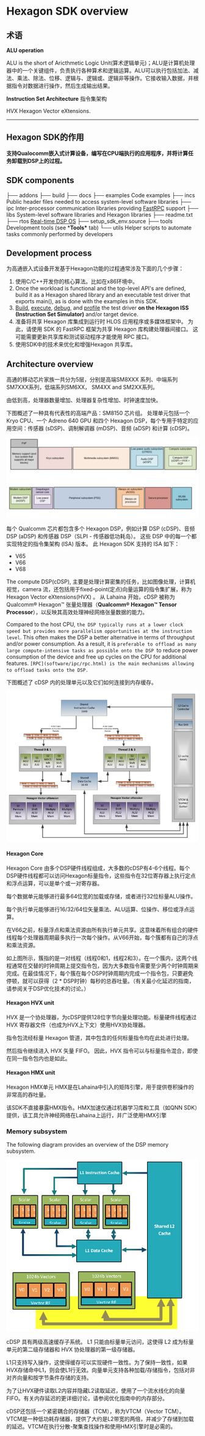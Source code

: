 # Hexagon SDK overview

## 术语

**ALU operation**

ALU is the short of Aricthmetic Logic Unit(算术逻辑单元)；ALU是计算机处理器中的一个关键组件，负责执行各种算术和逻辑运算。ALU可以执行包括加法、减法、乘法、除法、位移、逻辑与、逻辑或、逻辑非等操作。它接收输入数据，并根据指令对数据进行操作，然后生成输出结果。

 **Instruction Set Architecture** 指令集架构

HVX 	Hexagon Vector eXtensions.

---

## Hexagon SDK的作用

**支持Qualocomm嵌入式计算设备，编写在CPU端执行的应用程序，并将计算任务卸载到DSP上的过程。**

## SDK components

├── addons
├── build
├── docs
├── examples	   Code examples
├── incs				Public header files needed to access system-level software libraries
├── ipc				  Inter-processor communication libraries providing [FastRPC](software/ipc/rpc.html) support
├── libs				 System-level software libraries and Hexagon libraries
├── readme.txt
├── rtos				[Real-time DSP OS](pdf/80-VB419-178_B_QuRT_User_Guide.pdf)
├── setup_sdk_env.source
├── tools			  Development tools (see ***Tools\*** tab)
└── utils			   Helper scripts to automate tasks commonly performed by developers

## Development process

为高通嵌入式设备开发基于Hexagon功能的过程通常涉及下面的几个步骤：

1. 使用C/C++开发你的核心算法。比如在x86环境中。
2. Once the workload is functional and the top-level API's are defined, build it as a Hexagon shared library and an executable test driver that exports main(), as is done with the examples in this SDK.
3. [Build](tools/build.html), [execute](tools/run.html), [debug](tools/debug.html), and [profile](tools/profile.html) the test driver **on the Hexagon ISS (Instruction Set Simulator)** and/or target device.
4. 准备将共享 Hexagon 库集成到运行时 HLOS 应用程序或多媒体框架中。 为此，请使用 SDK 的 FastRPC 框架为共享 Hexagon 库构建处理器间接口。 这可能需要更新共享库和测试驱动程序才能使用 RPC 接口。
5. 使用SDK中的技术来优化和增强Hexagon 共享库。

## Architecture overview

高通的移动芯片家族一共分为5层，分别是高端SM8XXX 系列、中端系列SM7XXX系列，低端系列SM6XX， SM4XX and SM2XX系列。

由低到高，处理器数量增加、处理器复杂性增加、时钟速度加快。

下图概述了一种具有代表性的高端产品：SM8150 芯片组。 处理单元包括一个 Kryo CPU、一个 Adreno 640 GPU 和四个 Hexagon DSP，每个专用于特定的应用空间：传感器 (sDSP)、调制解调器 (mDSP)、音频 (aDSP) 和计算 (cDSP)。

![image-20230720144055817](images/image-20230720144055817.png)

每个 Qualcomm 芯片都包含多个 Hexagon DSP，例如计算 DSP (cDSP)、音频 DSP (aDSP) 和传感器 DSP（SLPI - 传感器低功耗岛）。 这些 DSP 中的每一个都实现特定的指令集架构 (ISA) 版本。 此 Hexagon SDK 支持的 ISA 如下：

- V65
- V66
- V68

The compute DSP(cDSP), 主要是处理计算密集的任务，比如图像处理，计算机视觉，camera 流，还包括用于fixed-point(定点)向量运算的指令集扩展，称为Hexagon Vector eXtensions(HVX) 。 从 Lahaina 开始，cDSP 被称为 Qualcomm® Hexagon™ 张量处理器（**Qualcomm® Hexagon™ Tensor Processor**），以反映其高效处理神经网络张量数据的能力。

Compared to the host CPU, `the DSP typically runs at a lower clock speed but provides more parallelism opportunities at the instruction level`. This often makes the DSP a better alternative in terms of throughput and/or power consumption. As a result, it is `preferable to offload as many large compute-intensive tasks as possible onto the DSP `to reduce power consumption of the device and free up cycles on the CPU for additional features. `[RPC](software/ipc/rpc.html) is the main mechanisms allowing to offload tasks onto the DSP.`

下图概述了 cDSP 内的处理单元以及它们如何连接到内存缓存。

![image-20230707154337918](images/image-20230707154337918.png)

#### Hexagon Core

Hexagon Core 由多个DSP硬件线程组成，大多数的cDSP有4-6个线程。每个DSP硬件线程都可以访问Hexagon标量指令，这些指令在32位寄存器上执行定点和浮点运算，可以是单个或一对寄存器。

每个数据单元能够进行最多64位宽的加载或存储，或者进行32位标量ALU操作。

每个执行单元能够进行16/32/64位矢量乘法、ALU运算、位操作、移位或浮点运算。

在V66之前，标量浮点和乘法资源由所有执行单元共享。这意味着所有组合的硬件线程每个处理器周期最多执行一次每个操作。从V66开始，每个簇都有自己的浮点和乘法资源。

如上图所示，簇指的是一对线程（线程0和1，线程2和3）。在一个簇内，这两个线程通常在交替的时钟周期上提交指令包，因为大多数指令需要至少两个时钟周期来完成。在最佳情况下，每个簇在每个DSP时钟周期内完成一个指令包，只要避免停顿，就可以获得（2 * DSP时钟）每秒的总吞吐量。（有关最小化延迟的指南，请参阅关于DSP优化技术的讨论。）

#### Hexagon HVX unit

HVX 是一个协处理器，为cDSP提供128位字节向量处理功能。标量硬件线程通过HVX 寄存器文件（也成为HVX上下文）使用HVX协处理器。

指令包流经标量 Hexagon 管道，其中包含的任何标量指令均在此处进行处理。

然后指令继续进入 HVX 矢量 FIFO。
因此，HVX 指令可以与标量指令混合，即使在同一指令包内也是如此。

#### Hexagon HMX unit

Hexagon HMX单元 HMX是在Lahaina中引入的矩阵引擎，用于提供卷积操作的非常高的吞吐量。

该SDK不直接暴露HMX指令。HMX加速仅通过机器学习库和工具（如QNN SDK）提供，该工具允许神经网络在Lahaina上运行，并广泛使用HMX引擎

### Memory subsystem

The following diagram provides an overview of the DSP memory subsystem.

![image-20230707180319755](images/image-20230707180319755.png)

cDSP 具有两级高速缓存子系统。 L1 只能由标量单元访问，这使得 L2 成为标量单元的第二级存储器和 HVX 协处理器的第一级存储器。

L1只支持写入操作，这使得缓存可以实现硬件一致性。为了保持一致性，如果HVX存储命中L1，则会使L1行无效。向量单元支持各种加载/存储指令，包括对非对齐向量和按字节条件存储的支持。

为了让HVX硬件读取L2内容并隐藏L2读取延迟，使用了一个流水线化的向量FIFO。有关内存延迟的更详细讨论，请参阅优化指南中的内存部分。

cDSP还包括一个紧密耦合的存储器（TCM），称为VTCM（Vector TCM）。VTCM是一种低功耗存储器，提供了大约是L2带宽的两倍，并减少了存储到加载的延迟。VTCM在执行分散-聚集查找操作和使用HMX引擎时是必需的。
